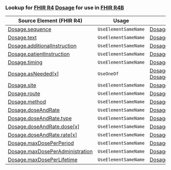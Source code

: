 ### Lookup for [FHIR R4](https://hl7.org/fhir/R4/) [Dosage](https://hl7.org/fhir/R4/Dosage.html) for use in [FHIR R4B](https://hl7.org/fhir/R4B/)

| Source Element (FHIR R4) | Usage | Target |
| -------------- | ----- | ------ |
| [Dosage.sequence](https://hl7.org/fhir/R4/Dosage.html#resource) | `UseElementSameName` | [Dosage.sequence](https://hl7.org/fhir/R4B/Dosage.html#resource) |
| [Dosage.text](https://hl7.org/fhir/R4/Dosage.html#resource) | `UseElementSameName` | [Dosage.text](https://hl7.org/fhir/R4B/Dosage.html#resource) |
| [Dosage.additionalInstruction](https://hl7.org/fhir/R4/Dosage.html#resource) | `UseElementSameName` | [Dosage.additionalInstruction](https://hl7.org/fhir/R4B/Dosage.html#resource) |
| [Dosage.patientInstruction](https://hl7.org/fhir/R4/Dosage.html#resource) | `UseElementSameName` | [Dosage.patientInstruction](https://hl7.org/fhir/R4B/Dosage.html#resource) |
| [Dosage.timing](https://hl7.org/fhir/R4/Dosage.html#resource) | `UseElementSameName` | [Dosage.timing](https://hl7.org/fhir/R4B/Dosage.html#resource) |
| [Dosage.asNeeded[x]](https://hl7.org/fhir/R4/Dosage.html#resource) | `UseOneOf` | [Dosage.asNeeded[x]](https://hl7.org/fhir/R4B/Dosage.html#resource)<br />[Dosage.asNeeded[x]](https://hl7.org/fhir/R4B/Dosage.html#resource) |
| [Dosage.site](https://hl7.org/fhir/R4/Dosage.html#resource) | `UseElementSameName` | [Dosage.site](https://hl7.org/fhir/R4B/Dosage.html#resource) |
| [Dosage.route](https://hl7.org/fhir/R4/Dosage.html#resource) | `UseElementSameName` | [Dosage.route](https://hl7.org/fhir/R4B/Dosage.html#resource) |
| [Dosage.method](https://hl7.org/fhir/R4/Dosage.html#resource) | `UseElementSameName` | [Dosage.method](https://hl7.org/fhir/R4B/Dosage.html#resource) |
| [Dosage.doseAndRate](https://hl7.org/fhir/R4/Dosage.html#resource) | `UseElementSameName` | [Dosage.doseAndRate](https://hl7.org/fhir/R4B/Dosage.html#resource) |
| [Dosage.doseAndRate.type](https://hl7.org/fhir/R4/Dosage.html#resource) | `UseElementSameName` | [Dosage.doseAndRate.type](https://hl7.org/fhir/R4B/Dosage.html#resource) |
| [Dosage.doseAndRate.dose[x]](https://hl7.org/fhir/R4/Dosage.html#resource) | `UseElementSameName` | [Dosage.doseAndRate.dose[x]](https://hl7.org/fhir/R4B/Dosage.html#resource) |
| [Dosage.doseAndRate.rate[x]](https://hl7.org/fhir/R4/Dosage.html#resource) | `UseElementSameName` | [Dosage.doseAndRate.rate[x]](https://hl7.org/fhir/R4B/Dosage.html#resource) |
| [Dosage.maxDosePerPeriod](https://hl7.org/fhir/R4/Dosage.html#resource) | `UseElementSameName` | [Dosage.maxDosePerPeriod](https://hl7.org/fhir/R4B/Dosage.html#resource) |
| [Dosage.maxDosePerAdministration](https://hl7.org/fhir/R4/Dosage.html#resource) | `UseElementSameName` | [Dosage.maxDosePerAdministration](https://hl7.org/fhir/R4B/Dosage.html#resource) |
| [Dosage.maxDosePerLifetime](https://hl7.org/fhir/R4/Dosage.html#resource) | `UseElementSameName` | [Dosage.maxDosePerLifetime](https://hl7.org/fhir/R4B/Dosage.html#resource) |
